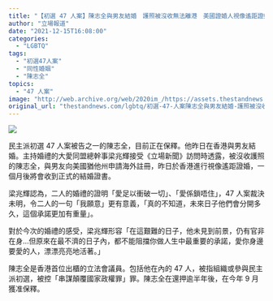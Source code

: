 ```yaml
---
title: "【初選 47 人案】陳志全與男友結婚　護照被沒收無法離港　美國證婚人視像遙距證婚"
author: "立場報道"
date: "2021-12-15T16:08:00"
categories:
  - "LGBTQ"
tags:
  - "初選47人案"
  - "同性婚姻"
  - "陳志全"
topics:
  - "47 人案"
image: "http://web.archive.org/web/2020im_/https://assets.thestandnews.com/media/photos/%E6%85%A2%E5%BF%852.png"
original_url: "thestandnews.com/lgbtq/初選-47-人案陳志全與男友結婚-護照被沒收無法離港-美國證婚人視像遙距證婚"
---
```

![](http://web.archive.org/web/2020im_/https://assets.thestandnews.com/media/photos/%E6%85%A2%E5%BF%852.png)

民主派初選 47 人案被告之一的陳志全，目前正在保釋。他昨日在香港與男友結婚。主持婚禮的大愛同盟總幹事梁兆輝接受《立場新聞》訪問時透露，被沒收護照的陳志全，與男友向美國猶他州申請海外註冊，昨日於香港進行視像遙距證婚，一個月後將會收到正式的結婚證書。

梁兆輝認為，二人的婚禮的證明「愛足以衝破一切」、「愛係鎖唔住」，47 人案裁決未明，令二人的一句「我願意」更有意義，「真的不知道，未來日子他們會分開多久，這個承諾更加有重量」。

對於今次的婚禮的感受，梁兆輝形容「在這艱難的日子，他未見到前景，仍有官非在身…但原來在最不濟的日子內，都不能阻擋你做人生中最重要的承諾，愛你身邊要愛的人，漂漂亮亮地活著。」

陳志全是香港首位出櫃的立法會議員。包括他在內的 47 人，被指組織或參與民主派初選，被控「串謀顛覆國家政權罪」罪。陳志全在還押逾半年後，在今年 9 月獲准保釋。